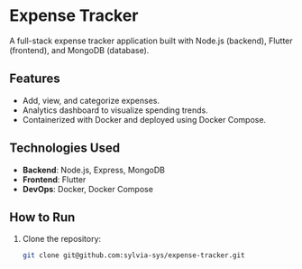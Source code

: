 # Expense Tracker

A full-stack expense tracker application built with Node.js (backend), Flutter (frontend), and MongoDB (database).

## Features
- Add, view, and categorize expenses.
- Analytics dashboard to visualize spending trends.
- Containerized with Docker and deployed using Docker Compose.

## Technologies Used
- **Backend**: Node.js, Express, MongoDB
- **Frontend**: Flutter
- **DevOps**: Docker, Docker Compose

## How to Run
1. Clone the repository:
   ```bash
   git clone git@github.com:sylvia-sys/expense-tracker.git